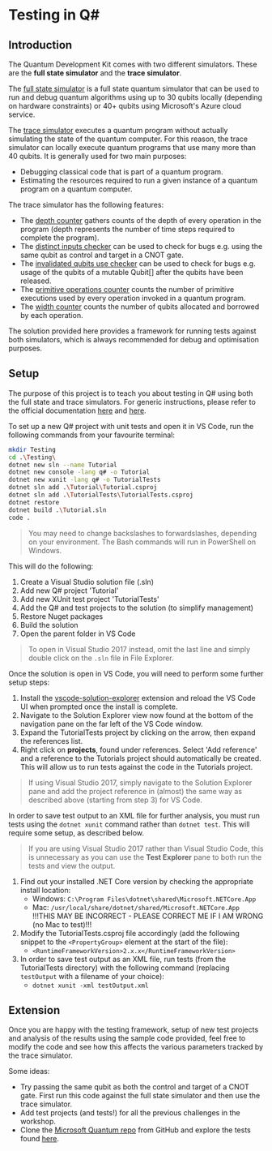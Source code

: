 # Testing in Q\#

## Introduction ##

The Quantum Development Kit comes with two different simulators. These are the __full state simulator__ and the __trace simulator__.

The [full state simulator](https://docs.microsoft.com/en-us/quantum/quantum-fullstate-simulator?view=qsharp-preview) is a full state quantum simulator that can be used to run and debug quantum algorithms using up to 30 qubits locally (depending on hardware constraints) or 40+ qubits using Microsoft's Azure cloud service.

The [trace simulator](https://docs.microsoft.com/en-us/quantum/quantum-computer-trace-simulator-1?view=qsharp-preview) executes a quantum program without actually simulating the state of the quantum computer. For this reason, the trace simulator can locally execute quantum programs that use many more than 40 qubits. It is generally used for two main purposes:

- Debugging classical code that is part of a quantum program.
- Estimating the resources required to run a given instance of a quantum program on a quantum computer.

The trace simulator has the following features:

- The [depth counter](https://docs.microsoft.com/en-us/quantum/quantum-computer-trace-simulator-depth-counter?view=qsharp-preview) gathers counts of the depth of every operation in the program (depth represents the number of time steps required to complete the program).
- The [distinct inputs checker](https://docs.microsoft.com/en-us/quantum/quantum-computer-trace-simulator-distinct-inputs-checker?view=qsharp-preview) can be used to check for bugs e.g. using the same qubit as control and target in a CNOT gate.
- The [invalidated qubits use checker](https://docs.microsoft.com/en-us/quantum/quantum-computer-trace-simulator-invalidated-qubits-use-checker?view=qsharp-preview) can be used to check for bugs e.g. usage of the qubits of a mutable Qubit[] after the qubits have been released.
- The [primitive operations counter](https://docs.microsoft.com/en-us/quantum/quantum-computer-trace-simulator-primitive-operations-counter?view=qsharp-preview) counts the number of primitive executions used by every operation invoked in a quantum program.
- The [width counter](https://docs.microsoft.com/en-us/quantum/quantum-computer-trace-simulator-width-counter?view=qsharp-preview) counts the number of qubits allocated and borrowed by each operation.

The solution provided here provides a framework for running tests against both simulators, which is always recommended for debug and optimisation purposes.

## Setup ##

The purpose of this project is to teach you about testing in Q# using both the full state and trace simulators. For generic instructions, please refer to the official documentation [here](https://docs.microsoft.com/en-us/quantum/quantum-techniques-testinganddebugging?view=qsharp-preview) and [here](https://docs.microsoft.com/en-us/quantum/libraries/testing?view=qsharp-preview).

To set up a new Q# project with unit tests and open it in VS Code, run the following commands from your favourite terminal:

```bash
mkdir Testing
cd .\Testing\
dotnet new sln --name Tutorial
dotnet new console -lang q# -o Tutorial
dotnet new xunit -lang q# -o TutorialTests
dotnet sln add .\Tutorial\Tutorial.csproj
dotnet sln add .\TutorialTests\TutorialTests.csproj
dotnet restore
dotnet build .\Tutorial.sln
code .
```

>You may need to change backslashes to forwardslashes, depending on your environment. The Bash commands will run in PowerShell on Windows.

This will do the following:

1. Create a Visual Studio solution file (.sln)
2. Add new Q# project 'Tutorial'
3. Add new XUnit test project 'TutorialTests'
4. Add the Q# and test projects to the solution (to simplify management)
5. Restore Nuget packages
6. Build the solution
7. Open the parent folder in VS Code

>To open in Visual Studio 2017 instead, omit the last line and simply double click on the `.sln` file in File Explorer.

Once the solution is open in VS Code, you will need to perform some further setup steps:

1. Install the [vscode-solution-explorer](https://marketplace.visualstudio.com/items?itemName=fernandoescolar.vscode-solution-explorer) extension and reload the VS Code UI when prompted once the install is complete.
2. Navigate to the Solution Explorer view now found at the bottom of the navigation pane on the far left of the VS Code window.
3. Expand the TutorialTests project by clicking on the arrow, then expand the references list.
4. Right click on __projects__, found under references. Select 'Add reference' and a reference to the Tutorials project should automatically be created. This will allow us to run tests against the code in the Tutorials project.

>If using Visual Studio 2017, simply navigate to the Solution Explorer pane and add the project reference in (almost) the same way as described above (starting from step 3) for VS Code.

In order to save test output to an XML file for further analysis, you must run tests using the `dotnet xunit` command rather than `dotnet test`. This will require some setup, as described below. 

>If you are using Visual Studio 2017 rather than Visual Studio Code, this is unnecessary as you can use the __Test Explorer__ pane to both run the tests and view the output.

1. Find out your installed .NET Core version by checking the appropriate install location:
    - Windows: `C:\Program Files\dotnet\shared\Microsoft.NETCore.App`
    - Mac: `/usr/local/share/dotnet/shared/Microsoft.NETCore.App` !!!THIS MAY BE INCORRECT - PLEASE CORRECT ME IF I AM WRONG (no Mac to test)!!!
2. Modify the TutorialTests.csproj file accordingly (add the following snippet to the `<PropertyGroup>` element at the start of the file):
    - `<RuntimeFrameworkVersion>2.x.x</RuntimeFrameworkVersion>`
3. In order to save test output as an XML file, run tests (from the TutorialTests directory) with the following command (replacing `testOutput` with a filename of your choice):
    - `dotnet xunit -xml testOutput.xml`

## Extension ##

Once you are happy with the testing framework, setup of new test projects and analysis of the results using the sample code provided, feel free to modify the code and see how this affects the various parameters tracked by the trace simulator.

Some ideas:

- Try passing the same qubit as both the control and target of a CNOT gate. First run this code against the full state simulator and then use the trace simulator.
- Add test projects (and tests!) for all the previous challenges in the workshop.
- Clone the [Microsoft Quantum repo](https://github.com/Microsoft/Quantum) from GitHub and explore the tests found [here](https://github.com/Microsoft/Quantum/tree/master/Samples/UnitTesting).